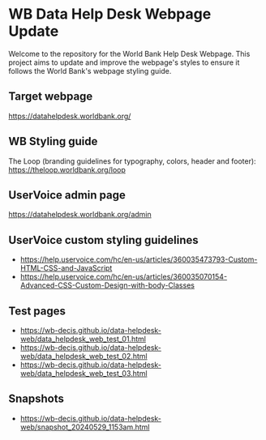 # WB Data Help Desk Webpage Update
Welcome to the repository for the World Bank Help Desk Webpage. This project aims to update and improve the webpage's styles to ensure it follows the World Bank's webpage styling guide.

## Target webpage
https://datahelpdesk.worldbank.org/

## WB Styling guide
The Loop (branding guidelines for typography, colors, header and footer): https://theloop.worldbank.org/loop

## UserVoice admin page
https://datahelpdesk.worldbank.org/admin

## UserVoice custom styling guidelines
- https://help.uservoice.com/hc/en-us/articles/360035473793-Custom-HTML-CSS-and-JavaScript
- https://help.uservoice.com/hc/en-us/articles/360035070154-Advanced-CSS-Custom-Design-with-body-Classes 

## Test pages
- https://wb-decis.github.io/data-helpdesk-web/data_helpdesk_web_test_01.html
- https://wb-decis.github.io/data-helpdesk-web/data_helpdesk_web_test_02.html
- https://wb-decis.github.io/data-helpdesk-web/data_helpdesk_web_test_03.html

## Snapshots
- https://wb-decis.github.io/data-helpdesk-web/snapshot_20240529_1153am.html
